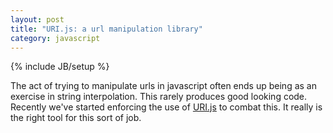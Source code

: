 ```yaml
---
layout: post
title: "URI.js: a url manipulation library"
category: javascript
---
```

{% include JB/setup %}

The act of trying to manipulate urls in javascript often ends up being as an exercise in string interpolation. This rarely produces good looking code. Recently we've started enforcing the use of [URI.js](https://github.com/medialize/URI.js) to combat this. It really is the right tool for this sort of job.
